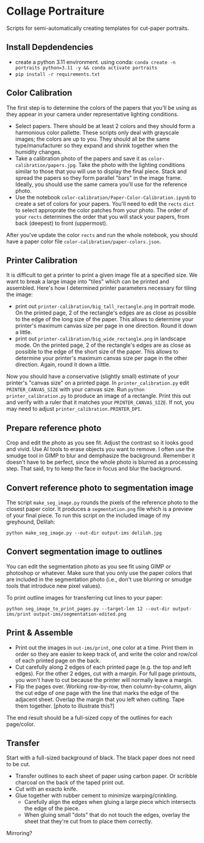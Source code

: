 # Collage Portraiture

Scripts for semi-automatically creating templates for cut-paper portraits.

## Install Depdendencies

* create a python 3.11 environment. using conda: `conda create -n portraits python=3.11 -y && conda activate portraits`
* `pip install -r requirements.txt`

## Color Calibration

The first step is to determine the colors of the papers that you'll be using as they appear in your camera under representative lighting conditions.

* Select papers. There should be at least 2 colors and they should form a harmonious color pallette. These scripts only deal with grayscale images; the colors are up to you. They should all be the same type/manufacturer so they expand and shrink together when the humidity changes.
* Take a calibration photo of the papers and save it as `color-calibration/papers.jpg`. Take the photo with the lighting conditions similar to those that you will use to display the final piece. Stack and spread the papers so they form parallel "bars" in the image frame. Ideally, you should use the same camera you'll use for the reference photo. 
* Use the notebook `color-calibration/Paper-Color-Calibration.ipynb` to create a set of colors for your papers. You'll need to edit the `rects` `dict` to select approprate the color patches from your photo. The order of your `rects` determines the order that you will stack your papers, from back (deepest) to front (uppermost).

After you've update the color `rects` and run the whole notebook, you should have a paper color file `color-calibration/paper-colors.json`.

## Printer Calibration

It is difficult to get a printer to print a given image file at a specified size. We want to break a large image into "tiles" which can be printed and assembled. Here's how I determined printer parameters necessary for tiling the image:

* print out `printer-calibration/big_tall_rectangle.png` in portrait mode. On the printed page, 2 of the rectangle's edges are as close as possible to the edge of the long size of the paper. This allows to determine your printer's maximum canvas size per page in one direction. Round it down a little.
* print out `printer-calibration/big_wide_rectangle.png` in landscape mode. On the printed page, 2 of the rectangle's edges are as close as possible to the edge of the short size of the paper. This allows to determine your printer's maximum canvas size per page in the other direction. Again, round it down a little.

Now you should have a conservative (slightly small) estimate of your printer's "canvas size" on a printed page. In `printer_calibration.py` edit `PRINTER_CANVAS_SIZE` with your canvas size. Run `python printer_calibration.py` to produce an image of a rectangle. Print this out and verify with a ruler that it matches your `PRINTER_CANVAS_SIZE`. If not, you may need to adjust `printer_calibration.PRINTER_DPI`.

## Prepare reference photo

Crop and edit the photo as you see fit. Adjust the contrast so it looks good and vivid. Use AI tools to erase objects you want to remove. I often use the smudge tool in GIMP to blur and demphasize the background. Remember it doesn't have to be perfect, since the whole photo is blurred as a processing step. That said, try to keep the face in focus and blur the background.

## Convert reference photo to segmentation image

The script `make_seg_image.py` rounds the pixels of the reference photo to the closest paper color. It produces a `segmentation.png` file which is a preview of your final piece. To run this script on the included image of my greyhound, Delilah:

`python make_seg_image.py --out-dir output-ims delilah.jpg`

## Convert segmentation image to outlines

You can edit the segmentation photo as you see fit using GIMP or photoshop or whatever. Make sure that you only use the paper colors that are included in the segmentation photo (i.e., don't use blurring or smudge tools that introduce new pixel values).

To print outline images for transferring cut lines to your paper:

`python seg_image_to_print_pages.py --target-len 12 --out-dir output-ims/print output-ims/segmentation-edited.png`

## Print & Assemble

* Print out the images in `out-ims/print`, one color at a time. Print them in order so they are easier to keep track of, and write the color and row/col of each printed page on the back. 
* Cut carefully along 2 edges of each printed page (e.g. the top and left edges). For the other 2 edges, cut with a margin. For full page printouts, you won't have to cut because the printer will normally leave a margin.
* Flip the pages over. Working row-by-row, then column-by-column, align the cut edge of one page with the line that marks the edge of the adjacent sheet. Overlap the margin that you left when cutting. Tape them together. [photo to illustrate this?]

The end result should be a full-sized copy of the outlines for each page/color.

## Transfer

Start with a full-sized background of black. The black paper does not need to be cut.

* Transfer outlines to each sheet of paper using carbon paper. Or scribble charcoal on the back of the taped print out. 
* Cut with an exacto knife. 
* Glue together with rubber cement to minimize warping/crinkling. 
    * Carefully align the edges when gluing a large piece which intersects the edge of the piece.
    * When gluing small "dots" that do not touch the edges, overlay the sheet that they're cut from to place them correctly.

Mirroring?

